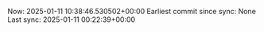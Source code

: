 Now: 2025-01-11 10:38:46.530502+00:00 Earliest commit since sync: None Last sync: 2025-01-11 00:22:39+00:00
